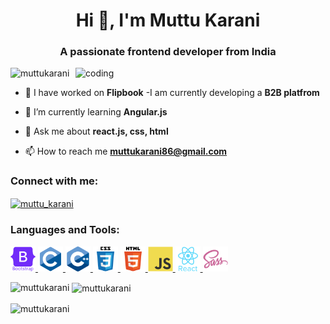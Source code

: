 <h1 align="center">Hi 👋, I'm Muttu Karani</h1>
<h3 align="center">A passionate frontend developer from India</h3>

<img align="right" alt="coding" width="400px" src="https://raw.githubusercontent.com/gist/obernardovieira/f4ec9b75736a98be5f6198f5ae40b897/raw/2546374e14122f5c0a8c7cc0c49edd07bf5d14cd/dev.gif">

<p align="left"> <img src="https://komarev.com/ghpvc/?username=muttukarani&label=Profile%20views&color=0e75b6&style=flat" alt="muttukarani" /> </p>

- 🔭 I have worked on **Flipbook**
-I am currently developing a **B2B platfrom**
- 🌱 I’m currently learning **Angular.js**

- 💬 Ask me about **react.js, css, html**

- 📫 How to reach me **muttukarani86@gmail.com**

<h3 align="left">Connect with me:</h3>
<p align="left">
<a href="https://instagram.com/muttu_karani" target="blank"><img align="center" src="https://raw.githubusercontent.com/rahuldkjain/github-profile-readme-generator/master/src/images/icons/Social/instagram.svg" alt="muttu_karani" height="30" width="40" /></a>
</p>

<h3 align="left">Languages and Tools:</h3>
<p align="left"> <a href="https://getbootstrap.com" target="_blank" rel="noreferrer"> <img src="https://raw.githubusercontent.com/devicons/devicon/master/icons/bootstrap/bootstrap-plain-wordmark.svg" alt="bootstrap" width="40" height="40"/> </a> <a href="https://www.cprogramming.com/" target="_blank" rel="noreferrer"> <img src="https://raw.githubusercontent.com/devicons/devicon/master/icons/c/c-original.svg" alt="c" width="40" height="40"/> </a> <a href="https://www.w3schools.com/cpp/" target="_blank" rel="noreferrer"> <img src="https://raw.githubusercontent.com/devicons/devicon/master/icons/cplusplus/cplusplus-original.svg" alt="cplusplus" width="40" height="40"/> </a> <a href="https://www.w3schools.com/css/" target="_blank" rel="noreferrer"> <img src="https://raw.githubusercontent.com/devicons/devicon/master/icons/css3/css3-original-wordmark.svg" alt="css3" width="40" height="40"/> </a> <a href="https://www.w3.org/html/" target="_blank" rel="noreferrer"> <img src="https://raw.githubusercontent.com/devicons/devicon/master/icons/html5/html5-original-wordmark.svg" alt="html5" width="40" height="40"/> </a> <a href="https://developer.mozilla.org/en-US/docs/Web/JavaScript" target="_blank" rel="noreferrer"> <img src="https://raw.githubusercontent.com/devicons/devicon/master/icons/javascript/javascript-original.svg" alt="javascript" width="40" height="40"/> </a> <a href="https://reactjs.org/" target="_blank" rel="noreferrer"> <img src="https://raw.githubusercontent.com/devicons/devicon/master/icons/react/react-original-wordmark.svg" alt="react" width="40" height="40"/> </a> <a href="https://sass-lang.com" target="_blank" rel="noreferrer"> <img src="https://raw.githubusercontent.com/devicons/devicon/master/icons/sass/sass-original.svg" alt="sass" width="40" height="40"/> </a> </p>

<p><img align="left" src="https://github-readme-stats.vercel.app/api/top-langs?username=muttukarani&show_icons=true&locale=en&layout=compact" alt="muttukarani" /></p>

<p>&nbsp;<img align="center" src="https://github-readme-stats.vercel.app/api?username=muttukarani&show_icons=true&locale=en" alt="muttukarani" /></p>

<p><img align="center" src="https://github-readme-streak-stats.herokuapp.com/?user=muttukarani&" alt="muttukarani" /></p>
